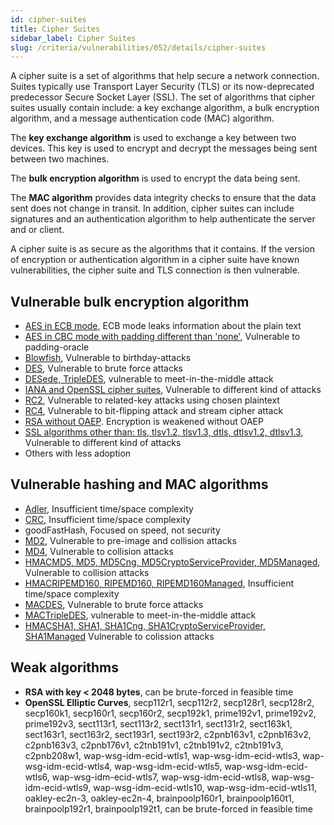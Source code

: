 ```yaml
---
id: cipher-suites
title: Cipher Suites
sidebar_label: Cipher Suites
slug: /criteria/vulnerabilities/052/details/cipher-suites
---
```


A cipher suite is a set of algorithms
that help secure a network connection.
Suites typically use Transport Layer Security (TLS)
or its now-deprecated predecessor Secure Socket Layer (SSL).
The set of algorithms
that cipher suites usually contain include:
a key exchange algorithm,
a bulk encryption algorithm,
and a message authentication code (MAC) algorithm.

The **key exchange algorithm**
is used to exchange a key between two devices.
This key is used to encrypt and decrypt the messages
being sent between two machines.

The **bulk encryption algorithm**
is used to encrypt the data being sent.

The **MAC algorithm**
provides data integrity checks
to ensure that the data sent
does not change in transit.
In addition,
cipher suites can include signatures
and an authentication algorithm
to help authenticate the server and or client.

A cipher suite is as secure
as the algorithms that it contains.
If the version of encryption
or authentication algorithm in a cipher suite
have known vulnerabilities,
the cipher suite and TLS connection is then vulnerable.

## Vulnerable bulk encryption algorithm

- [AES in ECB mode](https://www.skylinetechnologies.com/Blog/Skyline-Blog/May_2020/bye-bye-bye-to-aes-ecb-mode),
  ECB mode leaks information about the plain text
- [AES in CBC mode with padding different than 'none'](https://docs.microsoft.com/en-us/dotnet/standard/security/vulnerabilities-cbc-mode),
  Vulnerable to padding-oracle
- [Blowfish](https://en.wikipedia.org/wiki/Blowfish_(cipher)),
  Vulnerable to birthday-attacks
- [DES](https://en.wikipedia.org/wiki/Data_Encryption_Standard),
  Vulnerable to brute force attacks
- [DESede, TripleDES](https://en.wikipedia.org/wiki/Triple_DES),
  vulnerable to meet-in-the-middle attack
- [IANA and OpenSSL cipher suites](https://gitlab.com/fluidattacks/product/-/blob/59c17ec0f4ed40924ba9fc764f792dd078c0d5b1/skims/static/cryptography/cipher_suites.csv),
  Vulnerable to different kind of attacks
- [RC2](https://en.wikipedia.org/wiki/RC2),
  Vulnerable to related-key attacks using chosen plaintext
- [RC4](https://en.wikipedia.org/wiki/RC4),
  Vulnerable to bit-flipping attack and stream cipher attack
- [RSA without OAEP](https://cwe.mitre.org/data/definitions/780.html).
  Encryption is weakened without OAEP
- [SSL algorithms other than: tls, tlsv1.2, tlsv1.3, dtls, dtlsv1.2, dtlsv1.3](https://httpd.apache.org/docs/2.4/ssl/ssl_intro.html),
  Vulnerable to different kind of attacks
- Others with less adoption

## Vulnerable hashing and MAC algorithms

- [Adler](https://en.wikipedia.org/wiki/Adler-32),
  Insufficient time/space complexity
- [CRC](https://en.wikipedia.org/wiki/Cyclic_redundancy_check),
  Insufficient time/space complexity
- goodFastHash,
  Focused on speed, not security
- [MD2](https://en.wikipedia.org/wiki/MD2_(hash_function)),
  Vulnerable to pre-image and collision attacks
- [MD4](https://en.wikipedia.org/wiki/MD4),
  Vulnerable to collision attacks
- [HMACMD5, MD5, MD5Cng, MD5CryptoServiceProvider, MD5Managed](https://www.kb.cert.org/vuls/id/836068/),
  Vulnerable to collision attacks
- [HMACRIPEMD160, RIPEMD160, RIPEMD160Managed](https://en.wikipedia.org/wiki/RIPEMD),
  Insufficient time/space complexity
- [MACDES](https://en.wikipedia.org/wiki/Data_Encryption_Standard),
  Vulnerable to brute force attacks
- [MACTripleDES](https://en.wikipedia.org/wiki/Triple_DES),
  vulnerable to meet-in-the-middle attack
- [HMACSHA1, SHA1, SHA1Cng, SHA1CryptoServiceProvider, SHA1Managed](https://sslrenewals.com/blog/vulnerability-risk-in-using-sha1-certificate)
  Vulnerable to colission attacks

## Weak algorithms

- **RSA with key < 2048 bytes**,
  can be brute-forced in feasible time
- **OpenSSL Elliptic Curves**, secp112r1, secp112r2, secp128r1, secp128r2,
  secp160k1, secp160r1, secp160r2, secp192k1, prime192v1, prime192v2,
  prime192v3, sect113r1, sect113r2, sect131r1, sect131r2, sect163k1, sect163r1,
  sect163r2, sect193r1, sect193r2, c2pnb163v1, c2pnb163v2, c2pnb163v3,
  c2pnb176v1, c2tnb191v1, c2tnb191v2, c2tnb191v3, c2pnb208w1,
  wap-wsg-idm-ecid-wtls1, wap-wsg-idm-ecid-wtls3, wap-wsg-idm-ecid-wtls4,
  wap-wsg-idm-ecid-wtls5, wap-wsg-idm-ecid-wtls6, wap-wsg-idm-ecid-wtls7,
  wap-wsg-idm-ecid-wtls8, wap-wsg-idm-ecid-wtls9, wap-wsg-idm-ecid-wtls10,
  wap-wsg-idm-ecid-wtls11, oakley-ec2n-3, oakley-ec2n-4, brainpoolp160r1,
  brainpoolp160t1, brainpoolp192r1, brainpoolp192t1,
  can be brute-forced in feasible time
